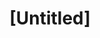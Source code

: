 ---
pid: LLP370
title: "[Untitled]"
location_transcription: 
zipcode: '19120'
outside_phl: 
neighborhood: Logan,Olney
age: '10'
age_range: 6-13
instagram: 
image_file_name: LLP_370.jpg
proposal_transcription: 
topic: Unknown
topic_summary: '0'
type: Other No Form
keywords_other: 
credit: Jayden Tatker 209 6124A7
image_labels: 
twitter: 
facebook: 
permalink: "/monuments/llp370/"
layout: item-page
---